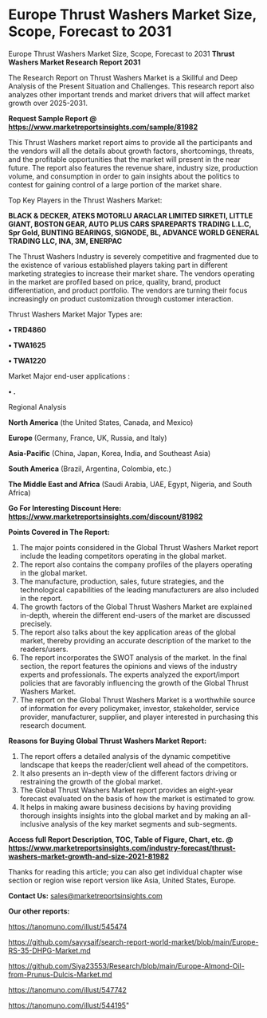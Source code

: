 # Europe Thrust Washers Market Size, Scope, Forecast to 2031
 Europe Thrust Washers Market Size, Scope, Forecast to 2031
<strong>Thrust Washers Market Research Report 2031</strong>

The Research Report on Thrust Washers Market is a Skillful and Deep Analysis of the Present Situation and Challenges. This research report also analyzes other important trends and market drivers that will affect market growth over 2025-2031.

<strong>Request Sample Report @ <a href=https://www.marketreportsinsights.com/sample/81982>https://www.marketreportsinsights.com/sample/81982</a></strong>

This Thrust Washers market report aims to provide all the participants and the vendors will all the details about growth factors, shortcomings, threats, and the profitable opportunities that the market will present in the near future. The report also features the revenue share, industry size, production volume, and consumption in order to gain insights about the politics to contest for gaining control of a large portion of the market share.

Top Key Players in the Thrust Washers Market:

<strong>BLACK & DECKER, ATEKS MOTORLU ARACLAR LIMITED SIRKETI, LITTLE GIANT, BOSTON GEAR, AUTO PLUS CARS SPAREPARTS TRADING L.L.C, Spr Gold, BUNTING BEARINGS, SIGNODE, BL, ADVANCE WORLD GENERAL TRADING LLC, INA, 3M, ENERPAC</strong>

The Thrust Washers Industry is severely competitive and fragmented due to the existence of various established players taking part in different marketing strategies to increase their market share. The vendors operating in the market are profiled based on price, quality, brand, product differentiation, and product portfolio. The vendors are turning their focus increasingly on product customization through customer interaction.

Thrust Washers Market Major Types are:

<strong>• TRD4860

• TWA1625

• TWA1220</strong>

Market Major end-user applications :

<strong>• .</strong>

Regional Analysis

</u><strong><b>North America</b></strong> (the United States, Canada, and Mexico)

<strong><b>Europe </b></strong>(Germany, France, UK, Russia, and Italy)

<strong><b>Asia-Pacific</b></strong> (China, Japan, Korea, India, and Southeast Asia)

<strong><b>South America</b></strong> (Brazil, Argentina, Colombia, etc.)

<strong><b>The Middle East and Africa</b></strong> (Saudi Arabia, UAE, Egypt, Nigeria, and South Africa)

<strong>Go For Interesting Discount Here: <a href=https://www.marketreportsinsights.com/discount/81982>https://www.marketreportsinsights.com/discount/81982</a></strong>

<strong>Points Covered in The Report:</strong>
<ol>
  <li>The major points considered in the Global Thrust Washers Market report include the leading competitors operating in the global market.</li>
  <li>The report also contains the company profiles of the players operating in the global market.</li>
  <li>The manufacture, production, sales, future strategies, and the technological capabilities of the leading manufacturers are also included in the report.</li>
  <li>The growth factors of the Global Thrust Washers Market are explained in-depth, wherein the different end-users of the market are discussed precisely.</li>
  <li>The report also talks about the key application areas of the global market, thereby providing an accurate description of the market to the readers/users.</li>
  <li>The report incorporates the SWOT analysis of the market. In the final section, the report features the opinions and views of the industry experts and professionals. The experts analyzed the export/import policies that are favorably influencing the growth of the Global Thrust Washers Market.</li>
  <li>The report on the Global Thrust Washers Market is a worthwhile source of information for every policymaker, investor, stakeholder, service provider, manufacturer, supplier, and player interested in purchasing this research document.</li>
</ol>
<strong>Reasons for Buying Global Thrust Washers Market Report:</strong>

<ol>
  <li>The report offers a detailed analysis of the dynamic competitive landscape that keeps the reader/client well ahead of the competitors.</li>
  <li>It also presents an in-depth view of the different factors driving or restraining the growth of the global market.</li>
  <li>The Global Thrust Washers Market report provides an eight-year forecast evaluated on the basis of how the market is estimated to grow.</li>
  <li>It helps in making aware business decisions by having providing thorough insights insights into the global market and by making an all-inclusive analysis of the key market segments and sub-segments.</li>
</ol>
<strong>Access full Report Description, TOC, Table of Figure, Chart, etc. @ <a href=https://www.marketreportsinsights.com/industry-forecast/thrust-washers-market-growth-and-size-2021-81982>https://www.marketreportsinsights.com/industry-forecast/thrust-washers-market-growth-and-size-2021-81982</a></strong>


Thanks for reading this article; you can also get individual chapter wise section or region wise report version like Asia, United States, Europe.

<strong>Contact Us:</strong>
sales@marketreportsinsights.com

<strong>Our other reports:</strong>

<a href=https://tanomuno.com/illust/545474>https://tanomuno.com/illust/545474</a>

<a href=https://github.com/sayysaif/search-report-world-market/blob/main/Europe-RS-35-DHPG-Market.md>https://github.com/sayysaif/search-report-world-market/blob/main/Europe-RS-35-DHPG-Market.md</a>

<a href=https://github.com/Siya23553/Research/blob/main/Europe-Almond-Oil-from-Prunus-Dulcis-Market.md>https://github.com/Siya23553/Research/blob/main/Europe-Almond-Oil-from-Prunus-Dulcis-Market.md</a>

<a href=https://tanomuno.com/illust/547742>https://tanomuno.com/illust/547742</a>

<a href=https://tanomuno.com/illust/544195>https://tanomuno.com/illust/544195</a>"
